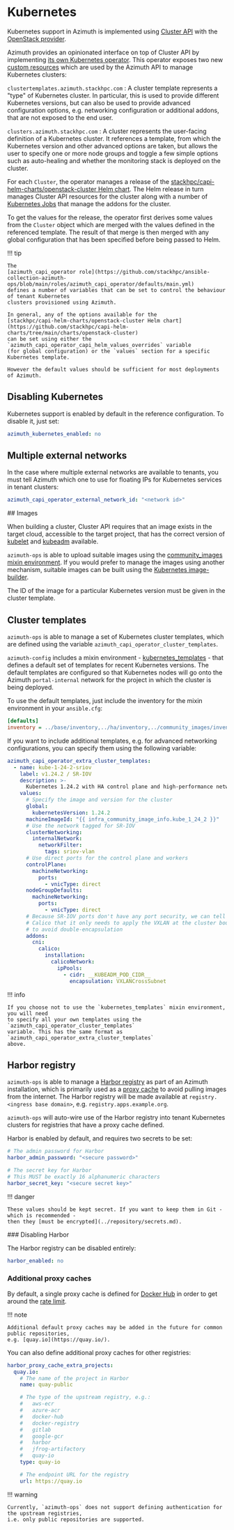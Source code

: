 # Kubernetes

Kubernetes support in Azimuth is implemented using [Cluster API](https://cluster-api.sigs.k8s.io/)
with the [OpenStack provider](https://github.com/kubernetes-sigs/cluster-api-provider-openstack).

Azimuth provides an opinionated interface on top of Cluster API by implementing
[its own Kubernetes operator](https://github.com/stackhpc/azimuth-capi-operator).
This operator exposes two new
[custom resources](https://kubernetes.io/docs/concepts/extend-kubernetes/api-extension/custom-resources/)
which are used by the Azimuth API to manage Kubernetes clusters:

`clustertemplates.azimuth.stackhpc.com`
: A cluster template represents a "type" of Kubernetes cluster. In particular, this is used
  to provide different Kubernetes versions, but can also be used to provide advanced configuration
  options, e.g. networking configuration or additional addons, that are not exposed to the
  end user.

`clusters.azimuth.stackhpc.com`
: A cluster represents the user-facing definition of a Kubernetes cluster. It references a
  template, from which the Kubernetes version and other advanced options are taken, but allows
  the user to specify one or more node groups and toggle a few simple options such as
  auto-healing and whether the monitoring stack is deployed on the cluster.

For each `Cluster`, the operator manages a release of the
[stackhpc/capi-helm-charts/openstack-cluster Helm chart](https://github.com/stackhpc/capi-helm-charts/tree/main/charts/openstack-cluster).
The Helm release in turn manages Cluster API resources for the cluster along with
a number of [Kubernetes Jobs](https://kubernetes.io/docs/concepts/workloads/controllers/job/)
that manage the addons for the cluster.

To get the values for the release, the operator first derives some values from the `Cluster`
object which are merged with the values defined in the referenced template. The result of
that merge is then merged with any global configuration that has been specified before being
passed to Helm.

!!! tip

    The
    [azimuth_capi_operator role](https://github.com/stackhpc/ansible-collection-azimuth-ops/blob/main/roles/azimuth_capi_operator/defaults/main.yml)
    defines a number of variables that can be set to control the behaviour of tenant Kubernetes
    clusters provisioned using Azimuth.
    
    In general, any of the options available for the
    [stackhpc/capi-helm-charts/openstack-cluster Helm chart](https://github.com/stackhpc/capi-helm-charts/tree/main/charts/openstack-cluster)
    can be set using either the `azimuth_capi_operator_capi_helm_values_overrides` variable
    (for global configuration) or the `values` section for a specific Kubernetes template.

    However the default values should be sufficient for most deployments of Azimuth.

## Disabling Kubernetes

Kubernetes support is enabled by default in the reference configuration. To disable it, just
set:

```yaml
azimuth_kubernetes_enabled: no
```

## Multiple external networks

In the case where multiple external networks are available to tenants, you must tell Azimuth
which one to use for floating IPs for Kubernetes services in tenant clusters:

```yaml
azimuth_capi_operator_external_network_id: "<network id>"
```

## Images

When building a cluster, Cluster API requires that an image exists in the target cloud,
accessible to the target project, that has the correct version of
[kubelet](https://kubernetes.io/docs/reference/command-line-tools-reference/kubelet/) and
[kubeadm](https://kubernetes.io/docs/reference/setup-tools/kubeadm/) available.

`azimuth-ops` is able to upload suitable images using the
[community_images mixin environment](./community-images.md). If you would prefer to manage
the images using another mechanism, suitable images can be built using the
[Kubernetes image-builder](https://github.com/kubernetes-sigs/image-builder/tree/master/images/capi).

The ID of the image for a particular Kubernetes version must be given in the cluster
template.

## Cluster templates

`azimuth-ops` is able to manage a set of Kubernetes cluster templates, which are defined
using the variable `azimuth_capi_operator_cluster_templates`.

`azimuth-config` includes a mixin environment -
[kubernetes_templates](https://github.com/stackhpc/azimuth-config/tree/main/environments/kubernetes_templates) -
that defines a default set of templates for recent Kubernetes versions. The default
templates are configured so that Kubernetes nodes will go onto the Azimuth
`portal-internal` network for the project in which the cluster is being deployed.

To use the default templates, just include the inventory for the mixin environment in
your `ansible.cfg`:

```ini  title="ansible.cfg"
[defaults]
inventory = ../base/inventory,../ha/inventory,../community_images/inventory,../kubernetes_templates/inventory,./inventory
```

If you want to include additional templates, e.g. for advanced networking configurations,
you can specify them using the following variable:

```yaml
azimuth_capi_operator_extra_cluster_templates:
  - name: kube-1-24-2-sriov
    label: v1.24.2 / SR-IOV
    description: >-
      Kubernetes 1.24.2 with HA control plane and high-performance networking.
    values:
      # Specify the image and version for the cluster
      global:
        kubernetesVersion: 1.24.2
      machineImageId: "{{ infra_community_image_info.kube_1_24_2 }}"
      # Use the network tagged for SR-IOV
      clusterNetworking:
        internalNetwork:
          networkFilter:
            tags: sriov-vlan
      # Use direct ports for the control plane and workers
      controlPlane:
        machineNetworking:
          ports:
            - vnicType: direct
      nodeGroupDefaults:
        machineNetworking:
          ports:
            - vnicType: direct
      # Because SR-IOV ports don't have any port security, we can tell
      # Calico that it only needs to apply the VXLAN at the cluster boundary
      # to avoid double-encapsulation
      addons:
        cni:
          calico:
            installation:
              calicoNetwork:
                ipPools:
                  - cidr: __KUBEADM_POD_CIDR__
                    encapsulation: VXLANCrossSubnet
```

!!! info

    If you choose not to use the `kubernetes_templates` mixin environment, you will need
    to specify all your own templates using the `azimuth_capi_operator_cluster_templates`
    variable. This has the same format as `azimuth_capi_operator_extra_cluster_templates`
    above.

## Harbor registry

`azimuth-ops` is able to manage a [Harbor registry](https://goharbor.io/) as part of an Azimuth
installation, which is primarily used as a
[proxy cache](https://goharbor.io/docs/2.1.0/administration/configure-proxy-cache/)
to avoid pulling images from the internet. The Harbor registry will be made available at
`registry.<ingress base domain>`, e.g. `registry.apps.example.org`.

`azimuth-ops` will auto-wire use of the Harbor registry into tenant Kubernetes clusters for
registries that have a proxy cache defined.

Harbor is enabled by default, and requires two secrets to be set:

```yaml
# The admin password for Harbor
harbor_admin_password: "<secure password>"

# The secret key for Harbor
# This MUST be exactly 16 alphanumeric characters
harbor_secret_key: "<secure secret key>"
```

!!! danger

    These values should be kept secret. If you want to keep them in Git - which is recommended -
    then they [must be encrypted](../repository/secrets.md).

### Disabling Harbor

The Harbor registry can be disabled entirely:

```yaml
harbor_enabled: no
```

### Additional proxy caches

By default, a single proxy cache is defined for [Docker Hub](https://hub.docker.com/) in order
to get around the [rate limit](https://docs.docker.com/docker-hub/download-rate-limit/).

!!! note

    Additional default proxy caches may be added in the future for common public repositories,
    e.g. [quay.io](https://quay.io/).

You can also define additional proxy caches for other registries:

```yaml
harbor_proxy_cache_extra_projects:
  quay.io:
    # The name of the project in Harbor
    name: quay-public

    # The type of the upstream registry, e.g.:
    #   aws-ecr
    #   azure-acr
    #   docker-hub
    #   docker-registry
    #   gitlab
    #   google-gcr
    #   harbor
    #   jfrog-artifactory
    #   quay-io
    type: quay-io

    # The endpoint URL for the registry
    url: https://quay.io
```

!!! warning

    Currently, `azimuth-ops` does not support defining authentication for the upstream registries,
    i.e. only public repositories are supported.
